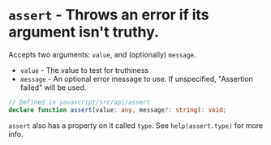 # `assert` - Throws an error if its argument isn't truthy.

Accepts two arguments: `value`, and (optionally) `message`.

- `value` - The value to test for truthiness
- `message` - An optional error message to use. If unspecified, "Assertion failed" will be used.

```ts
// Defined in yavascript/src/api/assert
declare function assert(value: any, message?: string): void;
```

`assert` also has a property on it called `type`. See `help(assert.type)` for more info.
